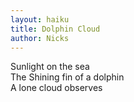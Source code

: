 ```yaml
---
layout: haiku
title: Dolphin Cloud
author: Nicks
---
```


Sunlight on the sea<br>
The Shining fin of a dolphin<br>
A lone cloud observes<br>
